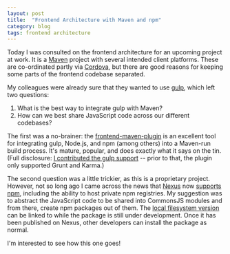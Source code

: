 ```yaml
---
layout: post
title:  "Frontend Architecture with Maven and npm"
category: blog
tags: frontend architecture
---
```

Today I was consulted on the frontend architecture for an upcoming project at work.
It is a [Maven][maven] project with several intended client platforms. These are
co-ordinated partly via [Cordova][cordova], but there are good reasons for keeping
some parts of the frontend codebase separated.

My colleagues were already sure that they wanted to use [gulp][gulp], which left two questions:

1. What is the best way to integrate gulp with Maven?
1. How can we best share JavaScript code across our different codebases?

The first was a no-brainer: the [frontend-maven-plugin][fmp] is an excellent tool
for integrating gulp, Node.js, and npm (among others) into a Maven-run build process.
It's mature, popular, and does exactly what it says on the tin. (Full disclosure:
[I contributed the gulp support][fmp-gulp] -- prior to that, the plugin only supported
Grunt and Karma.)

The second question was a little trickier, as this is a proprietary project.
However, not so long ago I came across the news that [Nexus][nexus] now
[supports npm][nexus-npm], including the ability to host private npm registries.
My suggestion was to abstract the JavaScript code to be shared into CommonsJS
modules and from there, create npm packages out of them. The [local filesystem version][npm-local]
can be linked to while the package is still under development. Once it has been
published on Nexus, other developers can install the package as normal.

I'm interested to see how this one goes!

[maven]:     https://maven.apache.org/
[cordova]:   https://cordova.apache.org/
[gulp]:      http://gulpjs.com/
[fmp]:       https://github.com/eirslett/frontend-maven-plugin
[fmp-gulp]:  https://github.com/eirslett/frontend-maven-plugin/pull/30
[nexus]:     http://www.sonatype.com/nexus/product-overview
[nexus-npm]: https://books.sonatype.com/nexus-book/reference/_introduction_7.html
[npm-local]: https://www.npmjs.com/doc/files/package.json.html#local-paths
